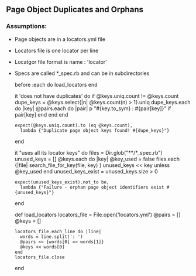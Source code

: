 ## Page Object Duplicates and Orphans

### Assumptions:

* Page objects are in a locators.yml file
* Locators file is one locator per line
* Locatgor file format is name : 'locator'
* Specs are called *_spec.rb and can be in subdirectories

    before :each do
      load_locators
    end

    it 'does not have duplicates' do
      if @keys.uniq.count != @keys.count
        dupe_keys = @keys.select{|n| @keys.count(n) > 1}.uniq
        dupe_keys.each do |key|
          @pairs.each do |pair|
            p "#{key.to_sym} : #{pair[key]}" if pair[key]
          end
        end
      end

      expect(@keys.uniq.count).to (eq @keys.count),
        lambda {"Duplicate page object keys found! #{dupe_keys}"}

    end

    it "uses all its locator keys" do
      files = Dir.glob("**/*_spec.rb")
      unused_keys = []
      @keys.each do |key|
        @key_used = false
        files.each {|file| search_file_for_key(file, key) }
        unused_keys << key unless @key_used
      end
      unused_keys_exist = unused_keys.size > 0

      expect(unused_keys_exist).not_to be,
        lambda {"Failure - orphan page object identifiers exist #{unused_keys}"}

    end

    def load_locators
      locators_file = File.open('locators.yml')
      @pairs = []
      @keys = []

      locators_file.each_line do |line|
        words = line.split(': ')
        @pairs << {words[0] => words[1]}
        @keys << words[0]
      end
      locators_file.close
    end

